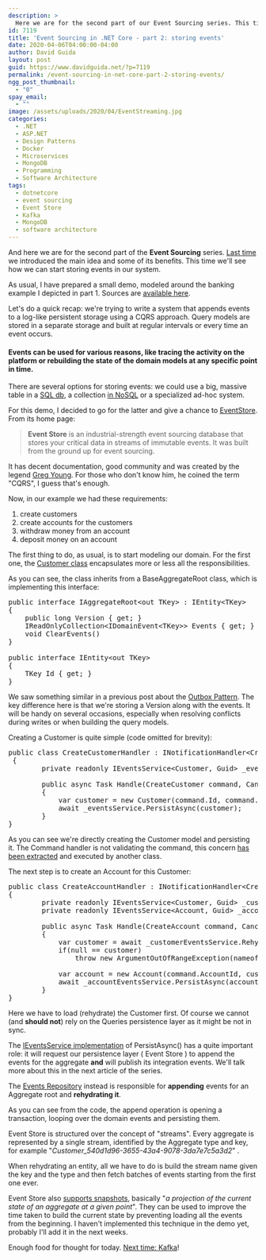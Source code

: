 ```yaml
---
description: >
  Here we are for the second part of our Event Sourcing series. This time we'll see how we can start storing events in our system.
id: 7119
title: 'Event Sourcing in .NET Core - part 2: storing events'
date: 2020-04-06T04:00:00-04:00
author: David Guida
layout: post
guid: https://www.davidguida.net/?p=7119
permalink: /event-sourcing-in-net-core-part-2-storing-events/
ngg_post_thumbnail:
  - "0"
spay_email:
  - ""
image: /assets/uploads/2020/04/EventStreaming.jpg
categories:
  - .NET
  - ASP.NET
  - Design Patterns
  - Docker
  - Microservices
  - MongoDB
  - Programming
  - Software Architecture
tags:
  - dotnetcore
  - event sourcing
  - Event Store
  - Kafka
  - MongoDB
  - software architecture
---
```

And here we are for the second part of the **Event Sourcing** series. <a rel="noreferrer noopener" href="https://www.davidguida.net/event-sourcing-in-net-core-part-1-a-gentle-introduction/" target="_blank">Last time</a> we introduced the main idea and some of its benefits. This time we'll see how we can start storing events in our system.

As usual, I have prepared a small demo, modeled around the banking example I depicted in part 1. Sources are <a href="https://github.com/mizrael/SuperSafeBank" target="_blank" rel="noreferrer noopener">available here</a>.

Let's do a quick recap: we're trying to write a system that appends events to a log-like persistent storage using a CQRS approach. Query models are stored in a separate storage and built at regular intervals or every time an event occurs.

#### Events can be used for various reasons, like tracing the activity on the platform or rebuilding the state of the domain models at any specific point in time.

There are several options for storing events: we could use a big, massive table in a <a rel="noreferrer noopener" href="https://martendb.io/" target="_blank">SQL db</a>, a collection <a rel="noreferrer noopener" href="https://www.mongodb.com/blog/post/event-sourcing-with-mongodb" target="_blank">in NoSQL</a> or a specialized ad-hoc system. 

For this demo, I decided to go for the latter and give a chance to <a rel="noreferrer noopener" href="https://eventstore.com/" target="_blank">EventStore</a>. From its home page:

<blockquote class="wp-block-quote">
  <p>
    <strong>Event Store</strong> is an industrial-strength event sourcing database that stores your critical data in streams of immutable events.&nbsp;It was built from the ground up for event sourcing.
  </p>
</blockquote>

It has decent documentation, good community and was created by the legend <a rel="noreferrer noopener" target="_blank" href="https://github.com/gregoryyoung">Greg Young</a>. For those who don't know him, he coined the term "CQRS", I guess that's enough.

Now, in our example we had these requirements:

  1. create customers
  2. create accounts for the customers
  3. withdraw money from an account
  4. deposit money on an account

The first thing to do, as usual, is to start modeling our domain. For the first one, the <a rel="noreferrer noopener" href="https://github.com/mizrael/SuperSafeBank/blob/master/SuperSafeBank.Domain/Customer.cs" target="_blank">Customer class</a> encapsulates more or less all the responsibilities.

As you can see, the class inherits from a BaseAggregateRoot class, which is implementing this interface:

<pre class="EnlighterJSRAW" data-enlighter-language="csharp" data-enlighter-theme="" data-enlighter-highlight="" data-enlighter-linenumbers="" data-enlighter-lineoffset="" data-enlighter-title="" data-enlighter-group="">public interface IAggregateRoot&lt;out TKey> : IEntity&lt;TKey>
{
    public long Version { get; }
    IReadOnlyCollection&lt;IDomainEvent&lt;TKey>> Events { get; }
    void ClearEvents()    
}

public interface IEntity&lt;out TKey>
{
    TKey Id { get; }
}</pre>

We saw something similar in a previous post about the <a rel="noreferrer noopener" href="https://www.davidguida.net/improving-microservices-reliability-part-2-outbox-pattern/" target="_blank">Outbox Pattern</a>. The key difference here is that we're storing a Version along with the events. It will be handy on several occasions, especially when resolving conflicts during writes or when building the query models.

Creating a Customer is quite simple (code omitted for brevity):

<pre class="EnlighterJSRAW" data-enlighter-language="csharp" data-enlighter-theme="" data-enlighter-highlight="" data-enlighter-linenumbers="" data-enlighter-lineoffset="" data-enlighter-title="" data-enlighter-group="">public class CreateCustomerHandler : INotificationHandler&lt;CreateCustomer>
 {
        private readonly IEventsService&lt;Customer, Guid> _eventsService;

        public async Task Handle(CreateCustomer command, CancellationToken cancellationToken)
        {
            var customer = new Customer(command.Id, command.FirstName, command.LastName);
            await _eventsService.PersistAsync(customer);
        }
}</pre>

As you can see we're directly creating the Customer model and persisting it. The Command handler is not validating the command, this concern <a href="https://www.davidguida.net/cqrs-on-commands-and-validation/" target="_blank" rel="noreferrer noopener">has been extracted</a> and executed by another class.

The next step is to create an Account for this Customer:

<pre class="EnlighterJSRAW" data-enlighter-language="csharp" data-enlighter-theme="" data-enlighter-highlight="" data-enlighter-linenumbers="" data-enlighter-lineoffset="" data-enlighter-title="" data-enlighter-group="">public class CreateAccountHandler : INotificationHandler&lt;CreateAccount>
{
        private readonly IEventsService&lt;Customer, Guid> _customerEventsService;
        private readonly IEventsService&lt;Account, Guid> _accountEventsService;

        public async Task Handle(CreateAccount command, CancellationToken cancellationToken)
        {
            var customer = await _customerEventsService.RehydrateAsync(command.CustomerId);
            if(null == customer)
                throw new ArgumentOutOfRangeException(nameof(CreateAccount.CustomerId), "invalid customer id");
          
            var account = new Account(command.AccountId, customer, command.Currency);
            await _accountEventsService.PersistAsync(account);
        }
}</pre>

Here we have to load (rehydrate) the Customer first. Of course we cannot (and **should not**) rely on the Queries persistence layer as it might be not in sync.

The <a rel="noreferrer noopener" href="https://github.com/mizrael/SuperSafeBank/blob/master/SuperSafeBank.Core/EventsService.cs" target="_blank">IEventsService implementation</a> of PersistAsync() has a quite important role: it will request our persistence layer ( Event Store ) to append the events for the aggregate **and** will publish its integration events. We'll talk more about this in the next article of the series.

The <a rel="noreferrer noopener" href="https://github.com/mizrael/SuperSafeBank/blob/master/SuperSafeBank.Persistence.EventStore/EventsRepository.cs" target="_blank">Events Repository</a> instead is responsible for **appending** events for an Aggregate root and **rehydrating it**. 

As you can see from the code, the append operation is opening a transaction, looping over the domain events and persisting them. 

Event Store is structured over the concept of "streams". Every aggregate is represented by a single stream, identified by the Aggregate type and key, for example "_Customer_540d1d96-3655-43a4-9078-3da7e7c5a3d2_" .

When rehydrating an entity, all we have to do is build the stream name given the key and the type and then fetch batches of events starting from the first one ever. 

Event Store also <a rel="noreferrer noopener" href="https://eventstore.com/docs/event-sourcing-basics/rolling-snapshots/index.html" target="_blank">supports snapshots</a>, basically&nbsp;"_a projection of the current state of an aggregate at a given point_". They can be used to improve the time taken to build the current state by preventing loading all the events from the beginning. I haven't implemented this technique in the demo yet, probably I'll add it in the next weeks.

Enough food for thought for today. <a href="https://www.davidguida.net/event-sourcing-in-net-core-part-3-broadcasting-events/" target="_blank" rel="noreferrer noopener">Next time: Kafka</a>!

<div class="post-details-footer-widgets">
</div>
